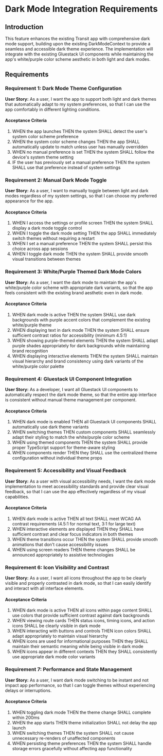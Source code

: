# Dark Mode Integration Requirements

## Introduction

This feature enhances the existing Transit app with comprehensive dark mode support, building upon the existing DarkModeContext to provide a seamless and accessible dark theme experience. The implementation will integrate with the existing Gluestack UI components while maintaining the app's white/purple color scheme aesthetic in both light and dark modes.

## Requirements

### Requirement 1: Dark Mode Theme Configuration

**User Story:** As a user, I want the app to support both light and dark themes that automatically adapt to my system preferences, so that I can use the app comfortably in different lighting conditions.

#### Acceptance Criteria

1. WHEN the app launches THEN the system SHALL detect the user's system color scheme preference
2. WHEN the system color scheme changes THEN the app SHALL automatically update to match unless user has manually overridden
3. WHEN no manual preference is set THEN the system SHALL follow the device's system theme setting
4. IF the user has previously set a manual preference THEN the system SHALL use that preference instead of system settings

### Requirement 2: Manual Dark Mode Toggle

**User Story:** As a user, I want to manually toggle between light and dark modes regardless of my system settings, so that I can choose my preferred appearance for the app.

#### Acceptance Criteria

1. WHEN I access the settings or profile screen THEN the system SHALL display a dark mode toggle control
2. WHEN I toggle the dark mode setting THEN the app SHALL immediately switch themes without requiring a restart
3. WHEN I set a manual preference THEN the system SHALL persist this choice across app sessions
4. WHEN I toggle dark mode THEN the system SHALL provide smooth visual transitions between themes

### Requirement 3: White/Purple Themed Dark Mode Colors

**User Story:** As a user, I want the dark mode to maintain the app's white/purple color scheme with appropriate dark variants, so that the app feels consistent with the existing brand aesthetic even in dark mode.

#### Acceptance Criteria

1. WHEN dark mode is active THEN the system SHALL use dark backgrounds with purple accent colors that complement the existing white/purple theme
2. WHEN displaying text in dark mode THEN the system SHALL ensure sufficient contrast ratios for accessibility (minimum 4.5:1)
3. WHEN showing purple-themed elements THEN the system SHALL adapt purple shades appropriately for dark backgrounds while maintaining brand recognition
4. WHEN displaying interactive elements THEN the system SHALL maintain visual hierarchy and brand consistency using dark variants of the white/purple color palette

### Requirement 4: Gluestack UI Component Integration

**User Story:** As a developer, I want all Gluestack UI components to automatically respect the dark mode theme, so that the entire app interface is consistent without manual theme management per component.

#### Acceptance Criteria

1. WHEN dark mode is enabled THEN all Gluestack UI components SHALL automatically use dark theme variants
2. WHEN switching themes THEN custom components SHALL seamlessly adapt their styling to match the white/purple color scheme
3. WHEN using themed components THEN the system SHALL provide proper TypeScript support for theme-aware styling
4. WHEN components render THEN they SHALL use the centralized theme configuration without individual theme props

### Requirement 5: Accessibility and Visual Feedback

**User Story:** As a user with visual accessibility needs, I want the dark mode implementation to meet accessibility standards and provide clear visual feedback, so that I can use the app effectively regardless of my visual capabilities.

#### Acceptance Criteria

1. WHEN dark mode is active THEN all text SHALL meet WCAG AA contrast requirements (4.5:1 for normal text, 3:1 for large text)
2. WHEN interactive elements are displayed THEN they SHALL have sufficient contrast and clear focus indicators in both themes
3. WHEN theme transitions occur THEN the system SHALL provide smooth animations that don't cause accessibility issues
4. WHEN using screen readers THEN theme changes SHALL be announced appropriately to assistive technologies

### Requirement 6: Icon Visibility and Contrast

**User Story:** As a user, I want all icons throughout the app to be clearly visible and properly contrasted in dark mode, so that I can easily identify and interact with all interface elements.

#### Acceptance Criteria

1. WHEN dark mode is active THEN all icons within page content SHALL use colors that provide sufficient contrast against dark backgrounds
2. WHEN viewing route cards THEN status icons, timing icons, and action icons SHALL be clearly visible in dark mode
3. WHEN interacting with buttons and controls THEN icon colors SHALL adapt appropriately to maintain visual hierarchy
4. WHEN icons are used for informational purposes THEN they SHALL maintain their semantic meaning while being visible in dark mode
5. WHEN icons appear in different contexts THEN they SHALL consistently use appropriate dark mode color variants

### Requirement 7: Performance and State Management

**User Story:** As a user, I want dark mode switching to be instant and not impact app performance, so that I can toggle themes without experiencing delays or interruptions.

#### Acceptance Criteria

1. WHEN toggling dark mode THEN the theme change SHALL complete within 200ms
2. WHEN the app starts THEN theme initialization SHALL not delay the app launch
3. WHEN switching themes THEN the system SHALL not cause unnecessary re-renders of unaffected components
4. WHEN persisting theme preferences THEN the system SHALL handle storage errors gracefully without affecting app functionality